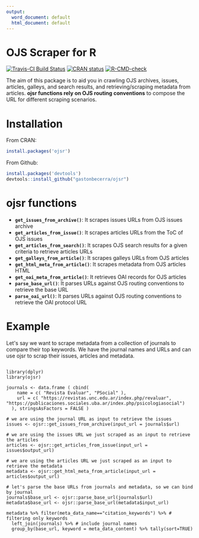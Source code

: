 ```yaml
---
output:
  word_document: default
  html_document: default
---
```

# OJS Scraper for R

<!-- badges: start -->
[![Travis-CI Build
Status](https://travis-ci.org/gastonbecerra/ojsr.svg?branch=master)](https://travis-ci.org/github/gastonbecerra/ojsr)
[![CRAN status](https://www.r-pkg.org/badges/version/ojsr)](https://cran.r-project.org/package=ojsr)
[![R-CMD-check](https://github.com/gastonbecerra/ojsr/workflows/R-CMD-check/badge.svg)](https://github.com/gastonbecerra/ojsr/actions)
<!-- badges: end -->

The aim of this package is to aid you in crawling OJS archives, issues, articles, galleys, and search results, and retrieving/scraping metadata from articles. **ojsr functions rely on OJS routing conventions** to compose the URL for different scraping scenarios.

# Installation

From CRAN:

```r
install.packages('ojsr') 
```

From Github:

```r
install.packages('devtools') 
devtools::install_github("gastonbecerra/ojsr")
```

# ojsr functions

- **`get_issues_from_archive()`**: It scrapes issues URLs from OJS issues archive
- **`get_articles_from_issue()`**: It scrapes articles URLs from the ToC of OJS issues
- **`get_articles_from_search()`**: It scrapes OJS search results for a given criteria to retrieve articles URLs
- **`get_galleys_from_article()`**: It scrapes galleys URLs from OJS articles
- **`get_html_meta_from_article()`**: It scrapes metadata from OJS articles HTML
- **`get_oai_meta_from_article()`**: It retrieves OAI records for OJS articles
- **`parse_base_url()`**: It parses URLs against OJS routing conventions to retrieve the base URL
- **`parse_oai_url()`**: It parses URLs against OJS routing conventions to retrieve the OAI protocol URL

# Example

Let's say we want to scrape metadata from a collection of journals to compare their top keywords. We have the journal names and URLs and can use ojsr to scrap their issues, articles and metadata.

```{r}

library(dplyr) 
library(ojsr)

journals <- data.frame ( cbind(
    name = c( "Revista Evaluar", "PSocial" ),
    url = c( "https://revistas.unc.edu.ar/index.php/revaluar", "https://publicaciones.sociales.uba.ar/index.php/psicologiasocial")
  ), stringsAsFactors = FALSE )

# we are using the journal URL as input to retrieve the issues
issues <- ojsr::get_issues_from_archive(input_url = journals$url) 

# we are using the issues URL we just scraped as an input to retrieve the articles
articles <- ojsr::get_articles_from_issue(input_url = issues$output_url)

# we are using the articles URL we just scraped as an input to retrieve the metadata
metadata <- ojsr::get_html_meta_from_article(input_url = articles$output_url)

# let's parse the base URLs from journals and metadata, so we can bind by journal
journals$base_url <- ojsr::parse_base_url(journals$url)
metadata$base_url <- ojsr::parse_base_url(metadata$input_url)

metadata %>% filter(meta_data_name=="citation_keywords") %>% # filtering only keywords
  left_join(journals) %>% # include journal names
  group_by(base_url, keyword = meta_data_content) %>% tally(sort=TRUE) 

```
